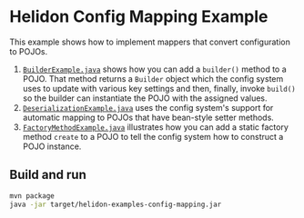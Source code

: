 # Helidon Config Mapping Example

This example shows how to implement mappers that convert configuration
to POJOs.

1. [`BuilderExample.java`](./src/main/java/io/helidon/config/examples/mapping/BuilderExample.java)
shows how you can add a `builder()` method to a POJO. That method returns a `Builder` 
object which the config system uses to update with various key settings and then,
finally, invoke `build()` so the builder can instantiate the POJO with the
assigned values.
2. [`DeserializationExample.java`](./src/main/java/io/helidon/config/examples/mapping/DeserializationExample.java)
uses the config system's support for automatic mapping to POJOs that have bean-style
setter methods.
3. [`FactoryMethodExample.java`](./src/main/java/io/helidon/config/examples/mapping/FactoryMethodExample.java)
illustrates how you can add a static factory method `create` to a POJO to tell the config
system how to construct a POJO instance.

## Build and run

```bash
mvn package
java -jar target/helidon-examples-config-mapping.jar
```
